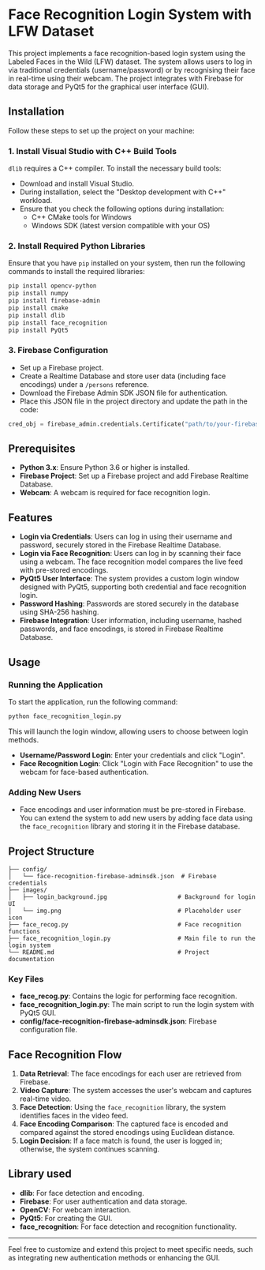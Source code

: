 # Face Recognition Login System with LFW Dataset

This project implements a face recognition-based login system using the Labeled Faces in the Wild \(LFW\) dataset. The system allows users to log in via traditional credentials \(username/password\) or by recognising their face in real-time using their webcam. The project integrates with Firebase for data storage and PyQt5 for the graphical user interface \(GUI\).

## Installation

Follow these steps to set up the project on your machine:

### 1. Install Visual Studio with C++ Build Tools
`dlib` requires a C++ compiler. To install the necessary build tools:
- Download and install Visual Studio.
- During installation, select the "Desktop development with C++" workload.
- Ensure that you check the following options during installation:
  - C++ CMake tools for Windows
  - Windows SDK \(latest version compatible with your OS\)

### 2. Install Required Python Libraries
Ensure that you have `pip` installed on your system, then run the following commands to install the required libraries:

```bash
pip install opencv-python
pip install numpy
pip install firebase-admin
pip install cmake
pip install dlib
pip install face_recognition
pip install PyQt5
```

### 3. Firebase Configuration
- Set up a Firebase project.
- Create a Realtime Database and store user data \(including face encodings\) under a `/persons` reference.
- Download the Firebase Admin SDK JSON file for authentication.
- Place this JSON file in the project directory and update the path in the code:
  
```python
cred_obj = firebase_admin.credentials.Certificate("path/to/your-firebase-adminsdk.json")
```

## Prerequisites
- **Python 3.x**: Ensure Python 3.6 or higher is installed.
- **Firebase Project**: Set up a Firebase project and add Firebase Realtime Database.
- **Webcam**: A webcam is required for face recognition login.

## Features
- **Login via Credentials**: Users can log in using their username and password, securely stored in the Firebase Realtime Database.
- **Login via Face Recognition**: Users can log in by scanning their face using a webcam. The face recognition model compares the live feed with pre-stored encodings.
- **PyQt5 User Interface**: The system provides a custom login window designed with PyQt5, supporting both credential and face recognition login.
- **Password Hashing**: Passwords are stored securely in the database using SHA-256 hashing.
- **Firebase Integration**: User information, including username, hashed passwords, and face encodings, is stored in Firebase Realtime Database.

## Usage

### Running the Application
To start the application, run the following command:

```bash
python face_recognition_login.py
```

This will launch the login window, allowing users to choose between login methods.

- **Username/Password Login**: Enter your credentials and click "Login".
- **Face Recognition Login**: Click "Login with Face Recognition" to use the webcam for face-based authentication.

### Adding New Users
- Face encodings and user information must be pre-stored in Firebase. You can extend the system to add new users by adding face data using the `face_recognition` library and storing it in the Firebase database.

## Project Structure

```plaintext
├── config/
│   └── face-recognition-firebase-adminsdk.json  # Firebase credentials
├── images/
│   ├── login_background.jpg                    # Background for login UI
│   └── img.png                                 # Placeholder user icon
├── face_recog.py                               # Face recognition functions
├── face_recognition_login.py                   # Main file to run the login system
└── README.md                                   # Project documentation
```

### Key Files
- **face_recog.py**: Contains the logic for performing face recognition.
- **face_recognition_login.py**: The main script to run the login system with PyQt5 GUI.
- **config/face-recognition-firebase-adminsdk.json**: Firebase configuration file.

## Face Recognition Flow

1. **Data Retrieval**: The face encodings for each user are retrieved from Firebase.
2. **Video Capture**: The system accesses the user's webcam and captures real-time video.
3. **Face Detection**: Using the `face_recognition` library, the system identifies faces in the video feed.
4. **Face Encoding Comparison**: The captured face is encoded and compared against the stored encodings using Euclidean distance.
5. **Login Decision**: If a face match is found, the user is logged in; otherwise, the system continues scanning.

## Library used

- **dlib**: For face detection and encoding.
- **Firebase**: For user authentication and data storage.
- **OpenCV**: For webcam interaction.
- **PyQt5**: For creating the GUI.
- **face_recognition**: For face detection and recognition functionality.

---

Feel free to customize and extend this project to meet specific needs, such as integrating new authentication methods or enhancing the GUI.
